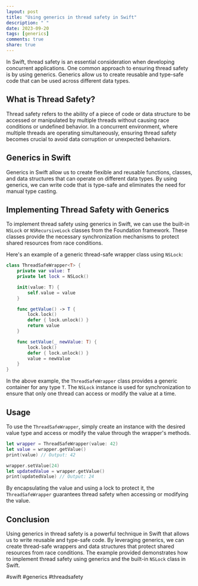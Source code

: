 ```yaml
---
layout: post
title: "Using generics in thread safety in Swift"
description: " "
date: 2023-09-20
tags: [generics]
comments: true
share: true
---
```


In Swift, thread safety is an essential consideration when developing concurrent applications. One common approach to ensuring thread safety is by using generics. Generics allow us to create reusable and type-safe code that can be used across different data types.

## What is Thread Safety?

Thread safety refers to the ability of a piece of code or data structure to be accessed or manipulated by multiple threads without causing race conditions or undefined behavior. In a concurrent environment, where multiple threads are operating simultaneously, ensuring thread safety becomes crucial to avoid data corruption or unexpected behaviors.

## Generics in Swift

Generics in Swift allow us to create flexible and reusable functions, classes, and data structures that can operate on different data types. By using generics, we can write code that is type-safe and eliminates the need for manual type casting.

## Implementing Thread Safety with Generics

To implement thread safety using generics in Swift, we can use the built-in `NSLock` or `NSRecursiveLock` classes from the Foundation framework. These classes provide the necessary synchronization mechanisms to protect shared resources from race conditions.

Here's an example of a generic thread-safe wrapper class using `NSLock`:

```swift
class ThreadSafeWrapper<T> {
    private var value: T
    private let lock = NSLock()

    init(value: T) {
        self.value = value
    }

    func getValue() -> T {
        lock.lock()
        defer { lock.unlock() }
        return value
    }

    func setValue(_ newValue: T) {
        lock.lock()
        defer { lock.unlock() }
        value = newValue
    }
}
```

In the above example, the `ThreadSafeWrapper` class provides a generic container for any type `T`. The `NSLock` instance is used for synchronization to ensure that only one thread can access or modify the value at a time.

## Usage

To use the `ThreadSafeWrapper`, simply create an instance with the desired value type and access or modify the value through the wrapper's methods.

```swift
let wrapper = ThreadSafeWrapper(value: 42)
let value = wrapper.getValue()
print(value) // Output: 42

wrapper.setValue(24)
let updatedValue = wrapper.getValue()
print(updatedValue) // Output: 24
```

By encapsulating the value and using a lock to protect it, the `ThreadSafeWrapper` guarantees thread safety when accessing or modifying the value.

## Conclusion

Using generics in thread safety is a powerful technique in Swift that allows us to write reusable and type-safe code. By leveraging generics, we can create thread-safe wrappers and data structures that protect shared resources from race conditions. The example provided demonstrates how to implement thread safety using generics and the built-in `NSLock` class in Swift.

#swift #generics #threadsafety